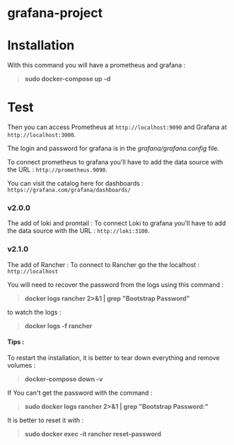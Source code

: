 # grafana-project


# Installation

With this command you will have a prometheus and grafana : 
> **sudo docker-compose up -d**


# Test 

Then you can access Prometheus at `http://localhost:9090` and Grafana at `http://localhost:3000`.


The login and password for grafana is in the *grafana/grafana.config* file.

To connect prometheus to grafana you'll have to add the data source with the URL : `http://prometheus.9090`.

You can visit the catalog here for dashboards : `https://grafana.com/grafana/dashboards/`


### v2.0.0

The add of loki and promtail :
To connect Loki to grafana you'll have to add the data source with the URL : `http://loki:3100`.


### v2.1.0

The add of Rancher : 
To connect to Rancher go the the localhost : `http://localhost`

You will need to recover the password from the logs using this command : 
> **docker logs rancher 2>&1 | grep "Bootstrap Password"**

to watch the logs :
> **docker logs -f rancher**



#### Tips :

To restart the installation, it is better to tear down everything and remove volumes :
> **docker-compose down -v**

If You can't get the password with the command : 
> **sudo docker logs rancher  2>&1 | grep "Bootstrap Password:"**

It is better to reset it with :
> **sudo docker exec -it rancher reset-password**
